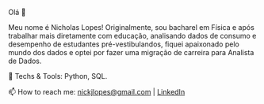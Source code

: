 Olá 👋

Meu nome é Nicholas Lopes! Originalmente, sou bacharel em Física e após trabalhar mais diretamente com educação, analisando dados de consumo e desempenho de estudantes pré-vestibulandos, fiquei apaixonado pelo mundo dos dados e optei por fazer uma migração de carreira para Analista de Dados. 

👯 Techs & Tools: Python, SQL.

📫 How to reach me: nickjlopes@gmail.com | [LinkedIn](www.linkedin.com/in/nicholas-j-lopes)
